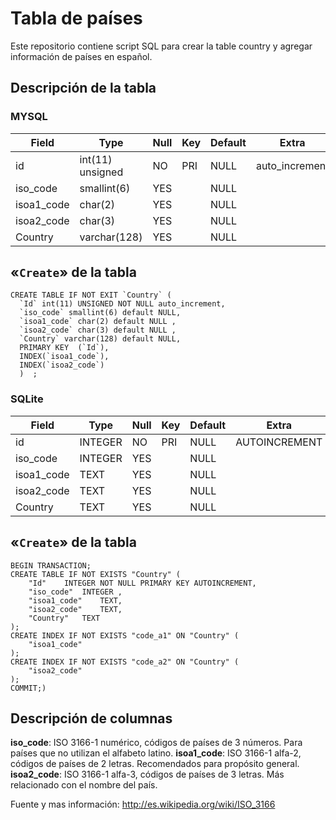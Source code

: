 Tabla de países
===============

Este repositorio contiene script SQL  para crear la table country y agregar información de países en español.

## Descripción de la tabla
### MYSQL


Field | Type | Null | Key | Default | Extra |
----- | ---- | ---- | --- | ------- | ----- |
id | int(11) unsigned | NO | PRI | NULL | auto_increment |
iso_code | smallint(6) | YES | | NULL | |
| isoa1_code | char(2) | YES | | NULL | |
| isoa2_code | char(3) | YES  | | NULL | |
| Country | varchar(128) | YES  | | NULL | |

## «`Create`» de la tabla

```
CREATE TABLE IF NOT EXIT `Country` (
  `Id` int(11) UNSIGNED NOT NULL auto_increment,
  `iso_code` smallint(6) default NULL,
  `isoa1_code` char(2) default NULL ,
  `isoa2_code` char(3) default NULL ,
  `Country` varchar(128) default NULL,
  PRIMARY KEY  (`Id`),
  INDEX(`isoa1_code`),
  INDEX(`isoa2_code`)
  )  ;
```
### SQLite


Field | Type | Null | Key | Default | Extra |
----- | ---- | ---- | --- | ------- | ----- |
id | INTEGER | NO | PRI | NULL | AUTOINCREMENT |
iso_code | INTEGER | YES | | NULL | |
| isoa1_code | TEXT | YES | | NULL | |
| isoa2_code | TEXT | YES  | | NULL | |
| Country | TEXT | YES  | | NULL | |

## «`Create`» de la tabla

```
BEGIN TRANSACTION;
CREATE TABLE IF NOT EXISTS "Country" (
	"Id"	INTEGER NOT NULL PRIMARY KEY AUTOINCREMENT,
	"iso_code"	INTEGER ,
	"isoa1_code"	TEXT,
	"isoa2_code"	TEXT,
	"Country"	TEXT
);
CREATE INDEX IF NOT EXISTS "code_a1" ON "Country" (
	"isoa1_code"
);
CREATE INDEX IF NOT EXISTS "code_a2" ON "Country" (
	"isoa2_code"
);
COMMIT;) 
```

## Descripción de columnas

**iso_code**: ISO 3166-1 numérico, códigos de países de 3 números. Para países que no utilizan el alfabeto latino.
**isoa1_code**: ISO 3166-1 alfa-2, códigos de países de 2 letras. Recomendados para propósito general.
**isoa2_code**: ISO 3166-1 alfa-3, códigos de países de 3 letras. Más relacionado con el nombre del país.

Fuente y mas información: http://es.wikipedia.org/wiki/ISO_3166

